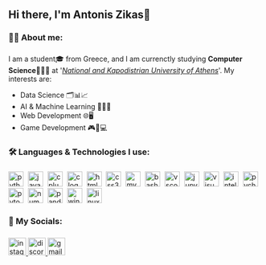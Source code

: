 <h2 align="left">Hi there, I'm Antonis Zikas👋</h2>

###

<h3 align="left">🙋‍♂️ About me:</h3>

###

<p align="left">
  I am a student🎓 from Greece, and I am currenctly studying <b>Computer Science</b>👨🏻‍💻 at '<i><a href="https://en.uoa.gr/">National and Kapodistrian University of Athens</a></i>'. My interests are:
  <ul>
    <li>Data Science 🗂️📊📈</li>
    <li>AI & Machine Learning 🧠🤖🦾</li>
    <li>Web Development 🌐🖥️</li>
    <li>Game Development 🎮👾💻</li>
  </ul>
</p>

###

<!--
<h3 align="left">🔥 My Stats: </h3>

<div align="center">
  <img src="https://streak-stats.demolab.com?user=AntonisZks&locale=en&mode=weekly&theme=dark&hide_border=false&border_radius=4&date_format=j%20M%5B%20Y%5D" height="160" alt="streak graph"  />
  <img src="https://github-readme-stats.vercel.app/api/top-langs?username=AntonisZks&locale=en&hide_title=false&layout=compact&card_width=320&langs_count=7&theme=dark&hide_border=false&custom_title=Languages%20I%20use" height="160" alt="languages graph"  />
</div>
-->

###

<h3 align="left">🛠 Languages & Technologies I use:</h3>

###

<div align="left">
  <img src="https://skillicons.dev/icons?i=py" height="30" alt="python logo"  />
  <img width="1" />
  <img src="https://skillicons.dev/icons?i=java" height="30" alt="java logo"  />
  <img width="1" />
  <img src="https://cdn.jsdelivr.net/gh/devicons/devicon/icons/cplusplus/cplusplus-original.svg" height="30" alt="cplusplus logo"  />
  <img width="1" />
  <img src="https://cdn.simpleicons.org/c/A8B9CC" height="30" alt="c logo"  />
  <img width="1" />
  <img src="https://cdn.jsdelivr.net/gh/devicons/devicon/icons/html5/html5-original.svg" height="30" alt="html5 logo"  />
  <img width="1" />
  <img src="https://skillicons.dev/icons?i=css" height="30" alt="css3 logo"  />
  <img width="1" />
  <img src="https://skillicons.dev/icons?i=mysql" height="30" alt="mysql logo"  />
  <img width="1" />
  <img src="https://skillicons.dev/icons?i=bash" height="30" alt="bash logo"  />
  <img width="1" />
  <img src="https://skillicons.dev/icons?i=vscode" height="30" alt="vscode logo"  />
  <img width="1" />
  <img src="https://cdn.jsdelivr.net/gh/devicons/devicon/icons/jupyter/jupyter-original.svg" height="30" alt="jupyter logo"  />
  <img width="1" />
  <img src="https://skillicons.dev/icons?i=visualstudio" height="30" alt="visualstudio logo"  />
  <img width="1" />
  <img src="https://skillicons.dev/icons?i=idea" height="30" alt="intellijidea logo"  />
  <img width="1" />
  <img src="https://cdn.jsdelivr.net/gh/devicons/devicon/icons/pycharm/pycharm-original.svg" height="30" alt="pycharm logo"  />
  <img width="1" />
  <img src="https://skillicons.dev/icons?i=pytorch" height="30" alt="pytorch logo"  />
  <img width="1" />
  <img src="https://cdn.jsdelivr.net/gh/devicons/devicon/icons/numpy/numpy-original.svg" height="30" alt="numpy logo"  />
  <img width="1" />
  <img src="https://cdn.jsdelivr.net/gh/devicons/devicon/icons/pandas/pandas-original.svg" height="30" alt="pandas logo"  />
  <img width="1" />
  <img src="https://cdn.jsdelivr.net/gh/devicons/devicon/icons/windows8/windows8-original.svg" height="30" alt="windows8 logo"  />
  <img width="1" />
  <img src="https://skillicons.dev/icons?i=linux" height="30" alt="linux logo"  />
</div>

###

<h3 align="left">📱 My Socials:</h3>

###

<div align="left">
  <a href="https://www.instagram.com/antonis_zks/" target="_blank">
    <img src="https://img.shields.io/static/v1?message=Instagram&logo=instagram&label=&color=E4405F&logoColor=white&labelColor=&style=for-the-badge" height="35" alt="instagram logo"  />
  </a>
  <a href="https://discord.com/channels/@_antonis_zks_" target="_blank">
    <img src="https://img.shields.io/static/v1?message=Discord&logo=discord&label=&color=7289DA&logoColor=white&labelColor=&style=for-the-badge" height="35" alt="discord logo"  />
  </a>
  <a href="antoniszikas2003@gmail.com" target="_blank">
    <img src="https://img.shields.io/static/v1?message=Gmail&logo=gmail&label=&color=D14836&logoColor=white&labelColor=&style=for-the-badge" height="35" alt="gmail logo"  />
  </a>
</div>

###
